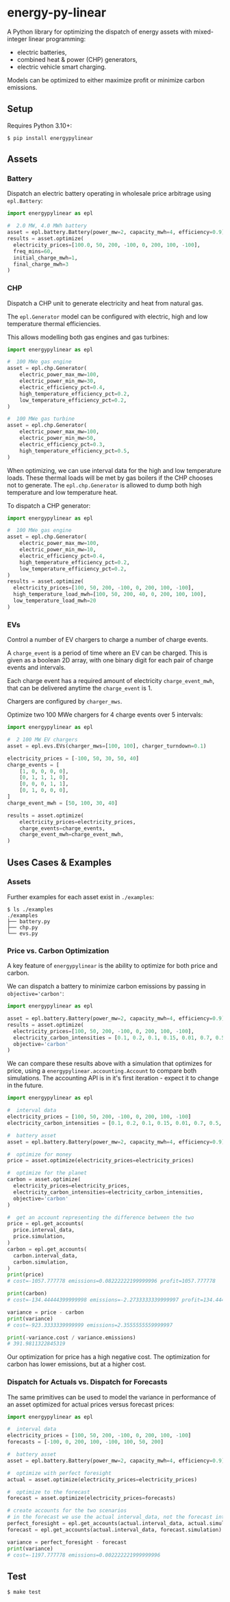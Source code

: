 # energy-py-linear

A Python library for optimizing the dispatch of energy assets with mixed-integer linear programming:

- electric batteries,
- combined heat & power (CHP) generators,
- electric vehicle smart charging.

Models can be optimized to either maximize profit or minimize carbon emissions.

## Setup

Requires Python 3.10+:

```shell
$ pip install energypylinear
```

## Assets

### Battery

Dispatch an electric battery operating in wholesale price arbitrage using `epl.Battery`:

```python
import energypylinear as epl

#  2.0 MW, 4.0 MWh battery
asset = epl.battery.Battery(power_mw=2, capacity_mwh=4, efficiency=0.9)
results = asset.optimize(
  electricity_prices=[100.0, 50, 200, -100, 0, 200, 100, -100],
  freq_mins=60,
  initial_charge_mwh=1,
  final_charge_mwh=3
)
```

### CHP

Dispatch a CHP unit to generate electricity and heat from natural gas.

The `epl.Generator` model can be configured with electric, high and low temperature thermal efficiencies. 

This allows modelling both gas engines and gas turbines:

```python
import energypylinear as epl

#  100 MWe gas engine
asset = epl.chp.Generator(
    electric_power_max_mw=100,
    electric_power_min_mw=30,
    electric_efficiency_pct=0.4,
    high_temperature_efficiency_pct=0.2,
    low_temperature_efficiency_pct=0.2,
)

#  100 MWe gas turbine
asset = epl.chp.Generator(
    electric_power_max_mw=100,
    electric_power_min_mw=50,
    electric_efficiency_pct=0.3,
    high_temperature_efficiency_pct=0.5,
)
```

When optimizing, we can use interval data for the high and low temperature loads.  These thermal loads will be met by gas boilers if the CHP chooses not to generate.  The `epl.chp.Generator` is allowed to dump both high temperature and low temperature heat.

To dispatch a CHP generator:

```python
import energypylinear as epl

#  100 MWe gas engine
asset = epl.chp.Generator(
    electric_power_max_mw=100,
    electric_power_min_mw=10,
    electric_efficiency_pct=0.4,
    high_temperature_efficiency_pct=0.2,
    low_temperature_efficiency_pct=0.2,
)
results = asset.optimize(
  electricity_prices=[100, 50, 200, -100, 0, 200, 100, -100],
  high_temperature_load_mwh=[100, 50, 200, 40, 0, 200, 100, 100],
  low_temperature_load_mwh=20
)
```

### EVs

Control a number of EV chargers to charge a number of charge events.  

A `charge_event` is a period of time where an EV can be charged.  This is given as a boolean 2D array, with one binary digit for each pair of charge events and intervals.

Each charge event has a required amount of electricity `charge_event_mwh`, that can be delivered anytime the `charge_event` is 1.

Chargers are configured by `charger_mws`.  

Optimize two 100 MWe chargers for 4 charge events over 5 intervals:

```python
import energypylinear as epl

#  2 100 MW EV chargers
asset = epl.evs.EVs(charger_mws=[100, 100], charger_turndown=0.1)

electricity_prices = [-100, 50, 30, 50, 40]
charge_events = [
    [1, 0, 0, 0, 0],
    [0, 1, 1, 1, 0],
    [0, 0, 0, 1, 1],
    [0, 1, 0, 0, 0],
]
charge_event_mwh = [50, 100, 30, 40]

results = asset.optimize(
    electricity_prices=electricity_prices,
    charge_events=charge_events,
    charge_event_mwh=charge_event_mwh,
)
```

## Uses Cases & Examples

### Assets

Further examples for each asset exist in `./examples`:

```shell
$ ls ./examples
./examples
├── battery.py
├── chp.py
└── evs.py
```

### Price vs. Carbon Optimization

A key feature of `energypylinear` is the ability to optimize for both price and carbon.

We can dispatch a battery to minimize carbon emissions by passing in `objective='carbon'`:

```python
import energypylinear as epl

asset = epl.battery.Battery(power_mw=2, capacity_mwh=4, efficiency=0.9)
results = asset.optimize(
  electricity_prices=[100, 50, 200, -100, 0, 200, 100, -100],
  electricity_carbon_intensities = [0.1, 0.2, 0.1, 0.15, 0.01, 0.7, 0.5, 0.01],
  objective='carbon'
)
```

We can compare these results above with a simulation that optimizes for price, using a `energypylinear.accounting.Account` to compare both simulations.  The accounting API is in it's first iteration - expect it to change in the future.

```python
import energypylinear as epl

#  interval data
electricity_prices = [100, 50, 200, -100, 0, 200, 100, -100]
electricity_carbon_intensities = [0.1, 0.2, 0.1, 0.15, 0.01, 0.7, 0.5, 0.01]

#  battery asset
asset = epl.battery.Battery(power_mw=2, capacity_mwh=4, efficiency=0.9)

#  optimize for money
price = asset.optimize(electricity_prices=electricity_prices)

#  optimize for the planet
carbon = asset.optimize(
  electricity_prices=electricity_prices,
  electricity_carbon_intensities=electricity_carbon_intensities,
  objective='carbon'
)

#  get an account representing the difference between the two
price = epl.get_accounts(
  price.interval_data,
  price.simulation,
)
carbon = epl.get_accounts(
  carbon.interval_data,
  carbon.simulation,
)
print(price)
# cost=-1057.777778 emissions=0.08222222199999996 profit=1057.777778

print(carbon)
# cost=-134.44444399999998 emissions=-2.2733333339999997 profit=134.44444399999998

variance = price - carbon
print(variance)
# cost=-923.3333339999999 emissions=2.3555555559999997

print(-variance.cost / variance.emissions)
# 391.9811322845319
```

Our optimization for price has a high negative cost.  The optimization for carbon has lower emissions, but at a higher cost.

### Dispatch for Actuals vs. Dispatch for Forecasts

The same primitives can be used to model the variance in performance of an asset optimized for actual prices versus forecast prices:

```python
import energypylinear as epl

#  interval data
electricity_prices = [100, 50, 200, -100, 0, 200, 100, -100]
forecasts = [-100, 0, 200, 100, -100, 100, 50, 200]

#  battery asset
asset = epl.battery.Battery(power_mw=2, capacity_mwh=4, efficiency=0.9)

#  optimize with perfect foresight
actual = asset.optimize(electricity_prices=electricity_prices)

#  optimize to the forecast
forecast = asset.optimize(electricity_prices=forecasts)

# create accounts for the two scenarios 
# in the forecast we use the actual interval_data, not the forecast interval_data
perfect_foresight = epl.get_accounts(actual.interval_data, actual.simulation)
forecast = epl.get_accounts(actual.interval_data, forecast.simulation)

variance = perfect_foresight - forecast
print(variance)
# cost=-1197.777778 emissions=0.002222221999999996
```

## Test

```shell
$ make test
```
